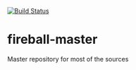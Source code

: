 [![Build Status](https://travis-ci.org/fireball-dft/fireball-master.svg?branch=master)](https://travis-ci.org/fireball-dft/fireball-master)

# fireball-master
Master repository for most of the sources
